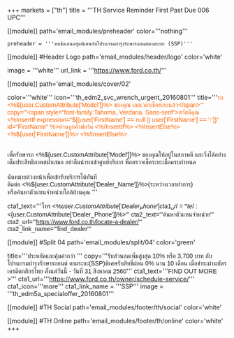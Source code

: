 +++
markets = ["th"]
title = '''TH Service Reminder First Past Due 006 UPC'''


[[module]]
path='email_modules/preheader'
color='''nothing'''

	preheader = '''พบข้อเสนอสุดพิเศษกับโปรแกรมบำรุงรักษารถยนต์ตามระยะ (SSP)'''

[[module]] #Header Logo
path='email_modules/header/logo'
color='white'

  image = '''white'''
  url_link = '''https://www.ford.co.th/'''

[[module]]
path='email_modules/cover/02'

color='''white'''
icon='''th_edm2_svc_wrench_urgent_20160801'''
title='''<span style="color:#ff6600;font-family:Tahoma, Verdana, Sans-serif">รถ <%${user.CustomAttribute['Model']}%> ของคุณ เลยเวลาเช็คระยะแล้ว</span>'''
copy='''<span style="font-family:Tahoma, Verdana, Sans-serif">สวัสดีคุณ <%InsertIf expression="${(user['FirstName'] == null || user['FirstName'] == '-')}" id="FirstName" %>ท่านลูกค้าฟอร์ด <%/InsertIf%> <%InsertElse%> <%${user['FirstName']}%> <%/InsertElse%></span><br /><br />

 <span style="font-family:Tahoma, Verdana, Sans-serif">
          	เพื่อรักษารถ &lt;%${user.CustomAttribute['Model']}%&gt; 
           ของคุณให้อยู่ในสภาพดี
            และวิ่งได้อย่างเต็มประสิทธิภาพสม่ำเสมอ
            อย่าลืมนำรถเข้าศูนย์บริการ
            พื่อตรวจเช็คระยะเมื่อครบกำหนด
          </span>
<br /><br />
<span style="font-family:Tahoma, Verdana, Sans-serif">
    นัดหมายล่วงหน้าเพื่อเข้ารับบริการได้ทันที<br />
    ติดต่อ <%${user.CustomAttribute['Dealer_Name']}%>(ระหว่างเวลาทำการ)<br />
    หรือค้นหาตัวแทนจำหน่ายใกล้บ้านคุณ
 </span>'''

cta1_text='''<span style="font-family:Tahoma, Verdana, Sans-serif">โทร <%${user.CustomAttribute['Dealer_Phone']}%></span>'''
cta1_url='''tel:<%${user.CustomAttribute['Dealer_Phone']}%>'''
cta2_text='''<span style="font-family:Tahoma, Verdana, Sans-serif">ค้นหาตัวแทนจำหน่าย</span>'''
cta2_url='''https://www.ford.co.th/locate-a-dealer/'''
cta2_link_name='''find_dealer'''


[[module]] #Split 04
path='email_modules/split/04'
color='green'

  title='''<span style="font-family:Tahoma, Verdana, Sans-serif">ประหยัดและคุ้มค่ากว่า </span>'''
  copy='''<span style="font-family:Tahoma, Verdana, Sans-serif;">รับส่วนลดเพิ่มสูงสุด 10% หรือ 3,700 บาท กับโปรแกรมบำรุงรักษารถยนต์ ตามระยะ(SSP)พิเศษรับสิทธิ์ผ่อน 0%  นาน 10 เดือน เมื่อชำระผ่านบัตรเครดิตกสิกรไทย ตั้งแต่วันนี้ - วันที่ 31 สิงหาคม 2560</span>'''
  cta1_text='''<span style="font-family:Tahoma, Verdana, Sans-serif">FIND OUT MORE ></span>'''
cta1_url='''https://www.ford.co.th/owner/schedule-service/'''
cta1_icon='''more'''
cta1_link_name = '''SSP'''
image = '''th_edm5a_specialoffer_20160801'''


[[module]] #TH Social
path='email_modules/footer/th/social'
color='white'

[[module]] #TH Online
path='email_modules/footer/th/online'
color='white'
+++